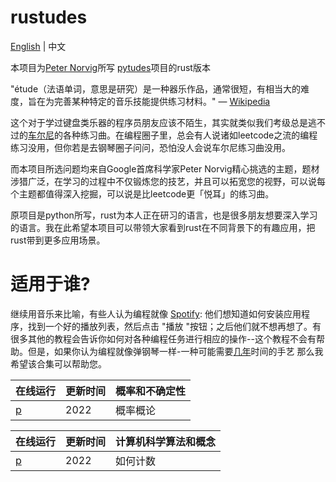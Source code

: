 # rustudes

[English](https://github.com/Qasak/rustudes/blob/main/README.md) | 中文

本项目为[Peter Norvig](https://norvig.com/)所写 [pytudes](https://github.com/norvig/pytudes)项目的rust版本

"étude（法语单词，意思是研究）是一种器乐作品，通常很短，有相当大的难度，旨在为完善某种特定的音乐技能提供练习材料。" — [Wikipedia](https://en.wikipedia.org/wiki/%C3%89tude)

这个对于学过键盘类乐器的程序员朋友应该不陌生，其实就类似我们考级总是逃不过的[车尔尼](https://zh.wikipedia.org/wiki/%E5%8D%A1%E5%B0%94%C2%B7%E8%BD%A6%E5%B0%94%E5%B0%BC)的各种练习曲。在编程圈子里，总会有人说诸如leetcode之流的编程练习没用，但你若是去钢琴圈子问问，恐怕没人会说车尔尼练习曲没用。

而本项目所选问题均来自Google首席科学家Peter Norvig精心挑选的主题，题材涉猎广泛，在学习的过程中不仅锻炼您的技艺，并且可以拓宽您的视野，可以说每个主题都值得深入挖掘，可以说是比leetcode更「悦耳」的练习曲。

原项目是python所写，rust为本人正在研习的语言，也是很多朋友想要深入学习的语言。我在此希望本项目可以带领大家看到rust在不同背景下的有趣应用，把rust带到更多应用场景。




# 适用于谁?
继续用音乐来比喻，有些人认为编程就像 [Spotify](http://spotify.com/): 他们想知道如何安装应用程序，找到一个好的播放列表，然后点击 "播放 "按钮；之后他们就不想再想了。有很多其他的教程会告诉你如何对各种编程任务进行相应的操作--这个教程不会有帮助。但是，如果你认为编程就像弹钢琴一样-一种可能需要[几年](https://norvig.com/21-days.html)时间的手艺  那么我希望该合集可以帮助您。


| 在线运行                              | 更新时间 |概率和不确定性|
|----------------------------------|------|---|
| [p](https://play.rust-lang.org/) | 2022 |概率概论|


| 在线运行                              | 更新时间 |计算机科学算法和概念|
|----------------------------------|------|---|
| [p](https://play.rust-lang.org/) | 2022 |如何计数|
